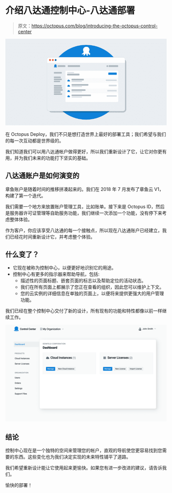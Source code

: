 # 介绍八达通控制中心-八达通部署

> 原文：<https://octopus.com/blog/introducing-the-octopus-control-center>

[![Control Center illustration and Octopus Deploy logo](img/de95b3a03f173e0bfd0ebb670d55d521.png)](#)

在 Octopus Deploy，我们不只是想打造世界上最好的部署工具；我们希望与我们的每一次互动都是世界级的。

我们知道我们可以用八达通帐户做得更好，所以我们重新设计了它，让它对你更有用，并为我们未来的功能打下坚实的基础。

## 八达通账户是如何演变的

章鱼账户是随着时间的推移拼凑起来的。我们在 2018 年 7 月发布了章鱼云 V1，构建了第一个迭代。

我们需要一个地方来放置账户管理工具，比如账单。接下来是 Octopus ID，然后是服务器许可证管理等自助服务功能，我们继续一次添加一个功能，没有停下来考虑整体体验。

作为客户，你应该享受八达通的每一个接触点，所以现在八达通账户已经建立，我们已经花时间重新设计它，并考虑整个体验。

## 什么变了？

*   它现在被称为控制中心，以便更好地识别它的用途。
*   控制中心有更多的指示器来帮助导航，包括:
    *   描述性的页面标题、嵌套页面的标志以及帮助定位的活动状态。
    *   我们在所有页面上都展示了您正在查看的组织，因此您可以维护上下文。
    *   您的云实例的详细信息在单独的页面上，以便将来提供更强大的用户管理功能。

我们已经在整个控制中心交付了新的设计，所有现有的功能和特性都像以前一样继续工作。

[![Control Center dashboard](img/df07688f3eee5f0da5af9d5c477fbd8e.png)](#)

## 结论

控制中心现在是一个独特的空间来管理您的帐户，直观的导航使您更容易找到您需要的东西。这些变化也为我们决定实现的未来特性铺平了道路。

我们希望重新设计能让它使用起来更愉快。如果您有进一步改进的建议，请告诉我们。

愉快的部署！